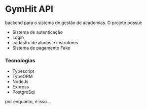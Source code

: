 # GymHit API

backend para o sistema de gestão de academias. O projeto possui:
- Sistema de autenticação
- Login
- cadastro de alunos e instrutores
- Sistema de pagamento Fake

### Tecnologias

* Typescript
* TypeORM
* NodeJs
* Express
* PostgreSql

por enquanto, é isso...